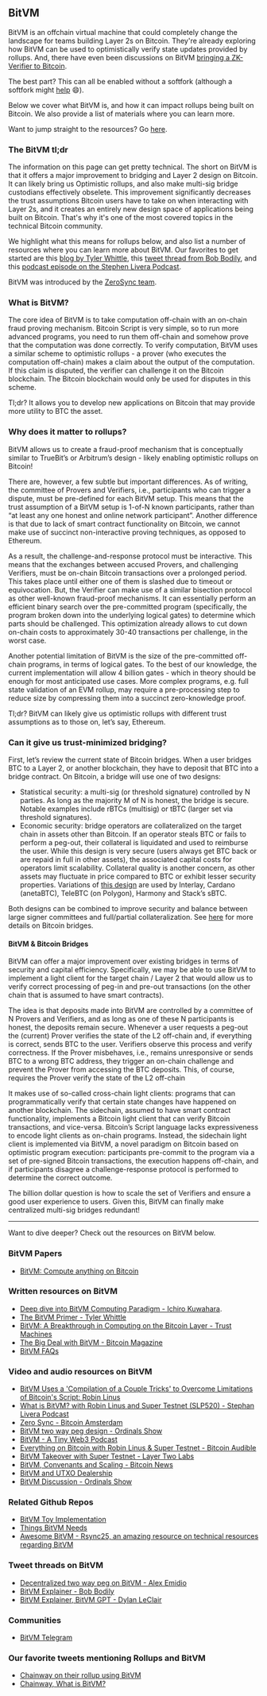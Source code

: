 ## BitVM

BitVM is an offchain virtual machine that could completely change the landscape for teams building Layer 2s on Bitcoin. They're already exploring how BitVM can be used to optimistically verify state updates provided by rollups. And, there have even been discussions on BitVM [bringing a ZK-Verifier to Bitcoin](https://x.com/stskeeps/status/1722339542630306284?s=20).

The best part? This can all be enabled without a softfork (although a softfork might [help](https://twitter.com/robin_linus/status/1737097335719575831) 😄).

Below we cover what BitVM is, and how it can impact rollups being built on Bitcoin. We also provide a list of materials where you can learn more.

Want to jump straight to the resources? Go [here]([htpps://bitcoinrollups.io/bitvm-resources).

### The BitVM tl;dr

The information on this page can get pretty technical. The short on BitVM is that it offers a major improvement to bridging and Layer 2 design on Bitcoin. It can likely bring us Optimistic rollups, and also make multi-sig bridge custodians effectively obselete. This improvement significantly decreases the trust assumptions Bitcoin users have to take on when interacting with Layer 2s, and it creates an entirely new design space of applications being built on Bitcoin. That's why it's one of the most covered topics in the technical Bitcoin community.

We highlight what this means for rollups below, and also list a number of resources where you can learn more about BitVM. Our favorites to get started are this [blog by Tyler Whittle](https://mirror.xyz/twhittle.eth/zXzocAl-wWiMSBAzhKnd6w0AJsftqgPTUfnh115fVPM), this [tweet thread from Bob Bodily](https://twitter.com/BobBodily/status/1712305639366811997), and this [podcast episode on the Stephen Livera Podcast](https://www.youtube.com/watch?v=XxqQU6j6jI8).

BitVM was introduced by the [ZeroSync team](https://zerosync.org/).

### What is BitVM?

The core idea of BitVM is to take computation off-chain with an on-chain fraud proving mechanism. Bitcoin Script is very simple, so to run more advanced programs, you need to run them off-chain and somehow prove that the computation was done correctly. To verify computation, BitVM uses a similar scheme to optimistic rollups - a prover (who executes the computation off-chain) makes a claim about the output of the computation. If this claim is disputed, the verifier can challenge it on the Bitcoin blockchain. The Bitcoin blockchain would only be used for disputes in this scheme.

Tl;dr? It allows you to develop new applications on Bitcoin that may provide more utility to BTC the asset.

### Why does it matter to rollups?

BitVM allows us to create a fraud-proof mechanism that is conceptually similar to TrueBit’s or Arbitrum’s design - likely enabling optimistic rollups on Bitcoin!

There are, however, a few subtle but important differences. As of writing, the committee of Provers and Verifiers, i.e., participants who can trigger a dispute, must be pre-defined for each BitVM setup. This means that the trust assumption of a BitVM setup is 1-of-N known participants, rather than “at least any one honest and online network participant”. Another difference is that due to lack of smart contract functionality on Bitcoin, we cannot make use of succinct non-interactive proving techniques, as opposed to Ethereum.

As a result, the challenge-and-response protocol must be interactive. This means that the exchanges between accused Provers, and challenging Verifiers, must be on-chain Bitcoin transactions over a prolonged period. This takes place until either one of them is slashed due to timeout or equivocation. But, the Verifier can make use of a similar bisection protocol as other well-known fraud-proof mechanisms. It can essentially perform an efficient binary search over the pre-committed program (specifically, the program broken down into the underlying logical gates) to determine which parts should be challenged. This optimization already allows to cut down on-chain costs to approximately 30-40 transactions per challenge, in the worst case. 

Another potential limitation of BitVM is the size of the pre-committed off-chain programs, in terms of logical gates. To the best of our knowledge, the current implementation will allow 4 billion gates - which in theory should be enough for most anticipated use cases. More complex programs, e.g. full state validation of an EVM rollup, may require a pre-processing step to reduce size by compressing them into a succinct zero-knowledge proof.

Tl;dr? BitVM can likely give us optimistic rollups with different trust assumptions as to those on, let’s say, Ethereum.

### Can it give us trust-minimized bridging?

First, let’s review the current state of Bitcoin bridges. When a user bridges BTC to a Layer 2, or another blockchain, they have to deposit that BTC into a bridge contract. On Bitcoin, a bridge will use one of two designs:

- Statistical security: a multi-sig (or threshold signature) controlled by N parties. As long as the majority M of N is honest, the bridge is secure. Notable examples include rBTCs (multisig) or tBTC (larger set via threshold signatures).
- Economic security: bridge operators are collateralized on the target chain in assets other than Bitcoin. If an operator steals BTC or fails to perform a peg-out, their collateral is liquidated and used to reimburse the user. While this design is very secure (users always get BTC back or are repaid in full in other assets), the associated capital costs for operators limit scalability. Collateral quality is another concern, as other assets may fluctuate in price compared to BTC or exhibit lesser security properties. Variations of [this design](https://eprint.iacr.org/2018/643) are used by Interlay, Cardano (anetaBTC), TeleBTC (on Polygon), Harmony and Stack’s sBTC.

Both designs can be combined to improve security and balance between large signer committees and full/partial collateralization. See [here](https://docs.google.com/presentation/d/1PBufh0UbbC1YRA1Nj1TsbCRl836jmA5fr9Oo3B-1i7w/edit#slide=id.g27993ad3907_0_187) for more details on Bitcoin bridges.

#### BitVM & Bitcoin Bridges 

BitVM can offer a major improvement over existing bridges in terms of security and capital efficiency. Specifically, we may be able to use BitVM to implement a light client for the target chain / Layer 2 that would allow us to verify correct processing of peg-in and pre-out transactions (on the other chain that is assumed to have smart contracts). 

The idea is that deposits made into BitVM are controlled by a committee of N Provers and Verifiers, and as long as one of these N participants is honest, the deposits remain secure. Whenever a user requests a peg-out the (current) Prover verifies the state of the L2 off-chain and, if everything is correct, sends BTC to the user. Verifiers observe this process and verify correctness. If the Prover misbehaves, i.e., remains unresponsive or sends BTC to a wrong BTC address, they trigger an on-chain challenge and prevent the Prover from accessing the BTC deposits. This, of course, requires the Prover verify the state of the L2 off-chain

It makes use of so-called cross-chain light clients: programs that can programmatically verify that certain state changes have happened on another blockchain. The sidechain, assumed to have smart contract functionality, implements a Bitcoin light client that can verify Bitcoin transactions, and vice-versa. Bitcoin’s Script language lacks expressiveness to encode light clients as on-chain programs. Instead, the sidechain light client is implemented via BitVM, a novel paradigm on Bitcoin based on optimistic program execution: participants pre-commit to the program via a set of pre-signed Bitcoin transactions, the execution happens off-chain, and if participants disagree a challenge-response protocol is performed to determine the correct outcome. 

The billion dollar question is how to scale the set of Verifiers and ensure a good user experience to users. Given this, BitVM can finally make centralized multi-sig bridges redundant!

---

Want to dive deeper? Check out the resources on BitVM below.

### BitVM Papers

- [BitVM: Compute anything on Bitcoin](https://bitvm.org/bitvm.pdf)

### Written resources on BitVM

- [Deep dive into BitVM Computing Paradigm - Ichiro Kuwahara](https://medium.com/crypto-garage/deep-dive-into-bitvm-computing-paradigm-to-express-turing-complete-bitcoin-contracts-1c6cb05edfca).
- [The BitVM Primer - Tyler Whittle](https://mirror.xyz/twhittle.eth/zXzocAl-wWiMSBAzhKnd6w0AJsftqgPTUfnh115fVPM)
- [BitVM: A Breakthrough in Computing on the Bitcoin Layer - Trust Machines](https://trustmachines.co/blog/bitvm-a-breakthrough-in-computing-on-the-bitcoin-layer/)
- [The Big Deal with BitVM - Bitcoin Magazine](https://bitcoinmagazine.com/technical/the-big-deal-with-bitvm-arbitrary-computation-now-possible-on-bitcoin-without-a-fork)
- [BitVM FAQs](https://github.com/PraiseTheMithra/BitVm-FAQ)

### Video and audio resources on BitVM

- [BitVM Uses a 'Compilation of a Couple Tricks' to Overcome Limitations of Bitcoin's Script: Robin Linus](https://finance.yahoo.com/video/bitvm-uses-compilation-couple-tricks-141723622.html)
- [What is BitVM? with Robin Linus and Super Testnet (SLP520) - Stephan Livera Podcast](https://www.youtube.com/watch?v=XxqQU6j6jI8)
- [Zero Sync - Bitcoin Amsterdam](https://www.youtube.com/watch?v=rubs5SrkGsM)
- [BitVM two way peg design - Ordinals Show](https://twitter.com/i/spaces/1YqKDgYMqlvxV?s=20)
- [BitVM - A Tiny Web3 Podcast](https://twitter.com/cartesiproject/status/1729893087143759950)
- [Everything on Bitcoin with Robin Linus & Super Testnet - Bitcoin Audible](https://pod.link/1359544516/episode/413027f0bdb982a8593d50f4466930f5)
- [BitVM Takeover with Super Testnet - Layer Two Labs](https://x.com/LayerTwoLabs/status/1712855344764834076?s=20)
- [BitVM, Convenants and Scaling - Bitcoin News](https://x.com/BitcoinNewsCom/status/1715392573555040265?s=20)
- [BitVM and UTXO Dealership](https://twitter.com/i/spaces/1OyJAWapbAOKb)
- [BitVM Discussion - Ordinals Show](https://x.com/TO/status/1716265121373172075?s=20)

### Related Github Repos

- [BitVM Toy Implementation](https://github.com/BitVM/BitVM)
- [Things BitVM Needs](https://github.com/supertestnet/things-bitvm-needs)
- [Awesome BitVM - Rsync25, an amazing resource on technical resources regarding BitVM](https://github.com/Rsync25/awesome-bitvm)

### Tweet threads on BitVM

- [Decentralized two way peg on BitVM - Alex Emidio](https://twitter.com/AlexEmidio7/status/1735276812198986210)
- [BitVM Explainer - Bob Bodily](https://twitter.com/BobBodily/status/1712305639366811997)
- [BitVM Explainer, BitVM GPT - Dylan LeClair](https://x.com/DylanLeClair_/status/1722995043932270854?s=20)

### Communities

- [BitVM Telegram](https://x.com/robin_linus/status/1711757377983086894?s=20)

### Our favorite tweets mentioning Rollups and BitVM

- [Chainway on their rollup using BitVM](https://twitter.com/chainway_xyz/status/1735361028160893235)
- [Chainway, What is BitVM?](https://twitter.com/chainway_xyz/status/1737542123434467737)
